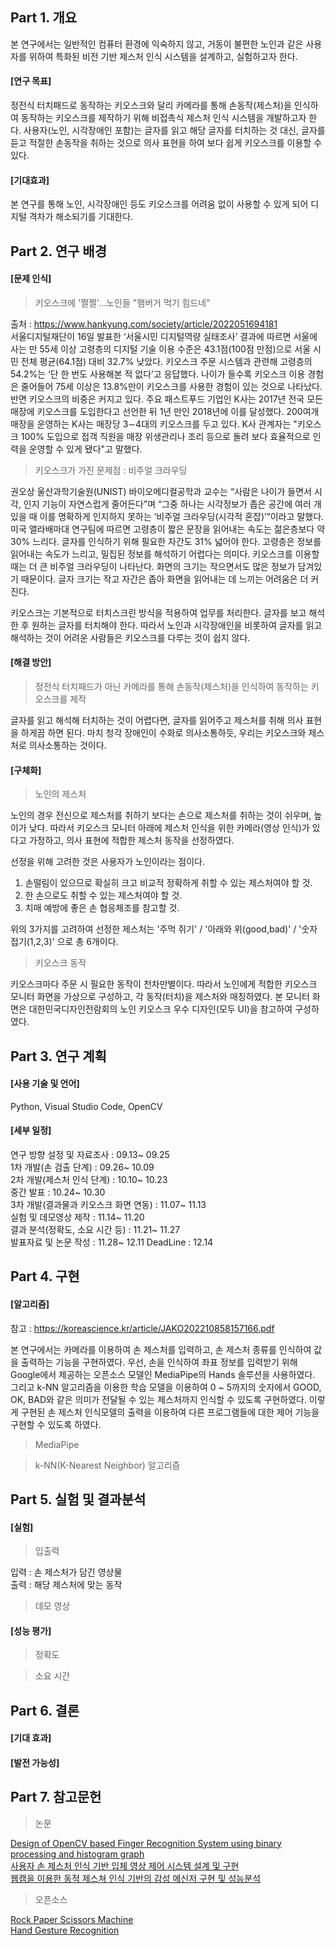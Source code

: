 ## Part 1. 개요
본 연구에서는 일반적인 컴퓨터 환경에 익숙하지 않고, 거동이 불편한 노인과 같은 사용자를 위하여 특화된 비전 기반 제스처 인식 시스템을 설계하고, 실험하고자 한다.

#### [연구 목표]   
정전식 터치패드로 동작하는 키오스크와 달리 카메라를 통해 손동작(제스처)을 인식하여 동작하는 키오스크를 제작하기 위해 비접촉식 제스처 인식 시스템을 개발하고자 한다. 사용자(노인, 시각장애인 포함)는 글자를 읽고 해당 글자를 터치하는 것 대신, 글자를 듣고 적절한 손동작을 취하는 것으로 의사 표현을 하여 보다 쉽게 키오스크를 이용할 수 있다.

#### [기대효과]   
본 연구를 통해 노인, 시각장애인 등도 키오스크를 어려움 없이 사용할 수 있게 되어 디지털 격차가 해소되기를 기대한다.

## Part 2. 연구 배경
#### [문제 인식]   
> 키오스크에 '쩔쩔'…노인들 "햄버거 먹기 힘드네"

출처 : https://www.hankyung.com/society/article/2022051694181   
서울디지털재단이 16일 발표한 ‘서울시민 디지털역량 실태조사’ 결과에 따르면 서울에 사는 만 55세 이상 고령층의 디지털 기술 이용 수준은 43.1점(100점 만점)으로 서울 시민 전체 평균(64.1점) 대비 32.7% 낮았다. 키오스크 주문 시스템과 관련해 고령층의 54.2%는 ‘단 한 번도 사용해본 적 없다’고 응답했다. 나이가 들수록 키오스크 이용 경험은 줄어들어 75세 이상은 13.8%만이 키오스크를 사용한 경험이 있는 것으로 나타났다.
반면 키오스크의 비중은 커지고 있다. 주요 패스트푸드 기업인 K사는 2017년 전국 모든 매장에 키오스크를 도입한다고 선언한 뒤 1년 만인 2018년에 이를 달성했다. 200여개 매장을 운영하는 K사는 매장당 3∼4대의 키오스크를 두고 있다. K사 관계자는 "키오스크 100% 도입으로 접객 직원을 매장 위생관리나 조리 등으로 돌려 보다 효율적으로 인력을 운영할 수 있게 됐다"고 말했다.

> 키오스크가 가진 문제점 : 비주얼 크라우딩

권오상 울산과학기술원(UNIST) 바이오메디컬공학과 교수는 “사람은 나이가 들면서 시각, 인지 기능이 자연스럽게 줄어든다”며 “그중 하나는 시각정보가 좁은 공간에 여러 개 있을 때 이를 명확하게 인지하지 못하는 ‘비주얼 크라우딩(시각적 혼잡)’”이라고 말했다. 미국 앨라배마대 연구팀에 따르면 고령층이 짧은 문장을 읽어내는 속도는 젊은층보다 약 30% 느리다. 글자를 인식하기 위해 필요한 자간도 31% 넓어야 한다. 고령층은 정보를 읽어내는 속도가 느리고, 밀집된 정보를 해석하기 어렵다는 의미다. 키오스크를 이용할 때는 더 큰 비주얼 크라우딩이 나타난다. 
화면의 크기는 작으면서도 많은 정보가 담겨있기 때문이다. 글자 크기는 작고 자간은 좁아 화면을 읽어내는 데 느끼는 어려움은 더 커진다. 

키오스크는 기본적으로 터치스크린 방식을 적용하여 업무를 처리한다. 글자를 보고 해석한 후 원하는 글자를 터치해야 한다. 따라서 노인과 시각장애인을 비롯하여 글자를 읽고 해석하는 것이 어려운 사람들은 키오스크를 다루는 것이 쉽지 않다.

#### [해결 방안]   
> 정전식 터치패드가 아닌 카메라를 통해 손동작(제스처)을 인식하여 동작하는 키오스크를 제작

글자를 읽고 해석해 터치하는 것이 어렵다면, 글자를 읽어주고 제스처를 취해 의사 표현을 하게끔 하면 된다. 마치 청각 장애인이 수화로 의사소통하듯, 우리는 키오스크와 제스처로 의사소통하는 것이다.

#### [구체화]   
> 노인의 제스처

노인의 경우 전신으로 제스처를 취하기 보다는 손으로 제스처를 취하는 것이 쉬우며, 높이가 낮다. 따라서 키오스크 모니터 아래에 제스처 인식을 위한 카메라(영상 인식)가 있다고 가정하고, 의사 표현에 적합한 제스처 동작을 선정하였다.

선정을 위해 고려한 것은 사용자가 노인이라는 점이다.  
1. 손떨림이 있으므로 확실히 크고 비교적 정확하게 취할 수 있는 제스처여야 할 것.   
2. 한 손으로도 취할 수 있는 제스처여야 할 것.   
3. 치매 예방에 좋은 손 협응체조를 참고할 것.

위의 3가지를 고려하여 선정한 제스처는 '주먹 쥐기' / '아래와 위(good,bad)' / '숫자 접기(1,2,3)' 으로 총 6개이다.

> 키오스크 동작

키오스크마다 주문 시 필요한 동작이 천차만별이다. 따라서 노인에게 적합한 키오스크 모니터 화면을 가상으로 구성하고, 각 동작(터치)을 제스처와 매칭하였다. 본 모니터 화면은 대한민국디자인전람회의 노인 키오스크 우수 디자인(모두 UI)을 참고하여 구성하였다.

## Part 3. 연구 계획
#### [사용 기술 및 언어]
Python, Visual Studio Code, OpenCV

#### [세부 일정]
연구 방향 설정 및 자료조사 : 09.13~ 09.25   
1차 개발(손 검출 단계) : 09.26~ 10.09   
2차 개발(제스처 인식 단계) : 10.10~ 10.23   
중간 발표 : 10.24~ 10.30   
3차 개발(결과물과 키오스크 화면 연동) : 11.07~ 11.13   
실험 및 데모영상 제작 : 11.14~ 11.20   
결과 분석(정확도, 소요 시간 등) : 11.21~ 11.27   
발표자료 및 논문 작성 : 11.28~ 12.11
DeadLine : 12.14

## Part 4. 구현
#### [알고리즘]
참고 : https://koreascience.kr/article/JAKO202210858157166.pdf

본 연구에서는 카메라를 이용하여 손 제스처를 입력하고, 손 제스처 종류를 인식하여 값을 출력하는 기능을 구현하였다. 우선, 손을 인식하여 좌표 정보를 입력받기 위해 Google에서 제공하는 오픈소스 모델인 MediaPipe의 Hands 솔루션을 사용하였다. 그리고 k-NN 알고리즘을 이용한 학습 모델을 이용하여 0 ~ 5까지의 숫자에서 GOOD, OK, BAD와 같은 의미가 전달될 수 있는 제스처까지 인식할 수 있도록 구현하였다. 이렇게 구현된 손 제스처 인식모델의 출력을 이용하여 다른 프로그램들에 대한 제어 기능을 구현할 수 있도록 하였다.

> MediaPipe

> k-NN(K-Nearest Neighbor) 알고리즘

## Part 5. 실험 및 결과분석
#### [실험]
> 입출력

입력 : 손 제스처가 담긴 영상물   
출력 : 해당 제스처에 맞는 동작

> 데모 영상
#### [성능 평가]
> 정확도

> 소요 시간

## Part 6. 결론
#### [기대 효과]
#### [발전 가능성]

## Part 7. 참고문헌
> 논문

[Design of OpenCV based Finger Recognition System using binary processing and histogram graph](http://www.koreascience.or.kr/article/JAKO201608450941178.pdf)   
[사용자 손 제스처 인식 기반 입체 영상 제어 시스템 설계 및 구현](https://koreascience.kr/article/JAKO202210858157166.pdf)   
[웹캠을 이용한 동적 제스쳐 인식 기반의 감성 메신저 구현 및 성능분석](https://koreascience.kr/article/JAKO201030853097698.pdf)   
> 오픈소스

[Rock Paper Scissors Machine](https://github.com/kairess/Rock-Paper-Scissors-Machine)   
[Hand Gesture Recognition](https://github.com/kairess/gesture-recognition)
